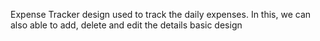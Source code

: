 Expense Tracker design used to track the daily expenses.
In this, we can also able to add, delete and edit the details basic design
